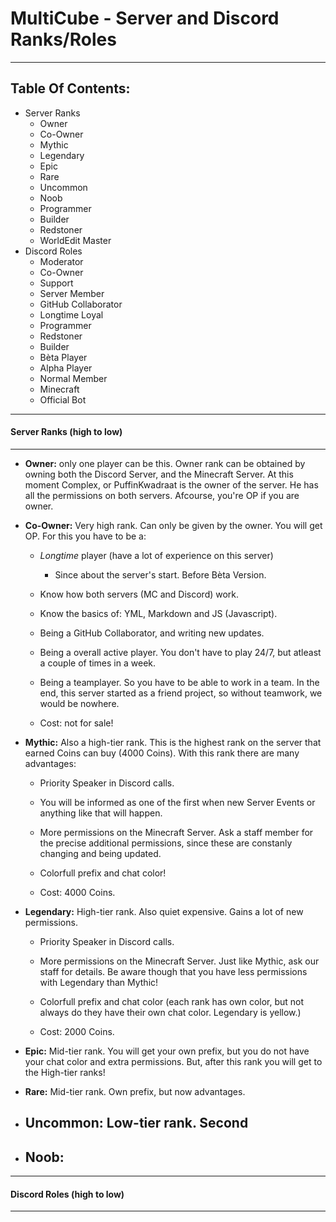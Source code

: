 # MultiCube - Server and Discord Ranks/Roles

----------------------------------------

## Table Of Contents:
- Server Ranks
    - Owner
    - Co-Owner
    - Mythic
    - Legendary
    - Epic
    - Rare
    - Uncommon
    - Noob
    - Programmer
    - Builder
    - Redstoner
    - WorldEdit Master
- Discord Roles
    - Moderator
    - Co-Owner
    - Support
    - Server Member
    - GitHub Collaborator
    - Longtime Loyal
    - Programmer
    - Redstoner
    - Builder
    - Bèta Player
    - Alpha Player
    - Normal Member
    - Minecraft
    - Official Bot

----------------------------------------

#### Server Ranks (high to low)

----------------------------------------

- __Owner:__ only one player can be this. Owner rank can be obtained by owning both the Discord Server, and the Minecraft Server. At this moment Complex, or PuffinKwadraat is the owner of the server. He has all the permissions on both servers. Afcourse, you're OP if you are owner.

- __Co-Owner:__ Very high rank. Can only be given by the owner. You will get OP. For this you have to be a:
    - *Longtime* player (have a lot of experience on this server)
        - Since about the server's start. Before Bèta Version.
    - Know how both servers (MC and Discord) work.
    - Know the basics of: YML, Markdown and JS (Javascript).
    - Being a GitHub Collaborator, and writing new updates.
    - Being a overall active player. You don't have to play 24/7, but atleast a couple of times in a week. 
    - Being a teamplayer. So you have to be able to work in a team. In the end, this server started as a friend project, so without teamwork, we would be nowhere.

    - Cost: not for sale!

- __Mythic:__ Also a high-tier rank. This is the highest rank on the server that earned Coins can buy (4000 Coins). With this rank there are many advantages:
    - Priority Speaker in Discord calls.
    - You will be informed as one of the first when new Server Events or anything like that will happen.
    - More permissions on the Minecraft Server. Ask a staff member for the precise additional permissions, since these are constanly changing and being updated.
    - Colorfull prefix and chat color!

    - Cost: 4000 Coins.

- __Legendary:__ High-tier rank. Also quiet expensive. Gains a lot of new permissions.
    - Priority Speaker in Discord calls.
    - More permissions on the Minecraft Server. Just like Mythic, ask our staff for details. Be aware though that you have less permissions with Legendary than Mythic!
    - Colorfull prefix and chat color (each rank has own color, but not always do they have their own chat color. Legendary is yellow.)

    - Cost: 2000 Coins.

- __Epic:__ Mid-tier rank. You will get your own prefix, but you do not have your chat color and extra permissions. But, after this rank you will get to the High-tier ranks!

- __Rare:__ Mid-tier rank. Own prefix, but now advantages.

- __Uncommon:__ Low-tier rank. Second
    - 

- __Noob:__
    - 

----------------------------------------

#### Discord Roles (high to low)

----------------------------------------